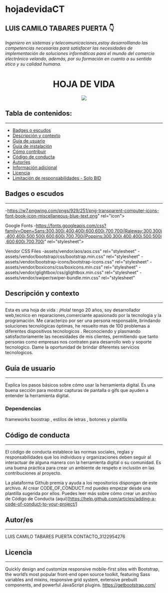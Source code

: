 # hojadevidaCT

## LUIS CAMILO TABARES PUERTA 👇


*Ingeniero en sistemas y telecomunicaciones,estoy desarrolllando las competencias necesarias para satisfacer las necesidades de implementación de soluciones informáticas para el mundo del comercio electrónico velando, además, por su formación en cuanto a su sentido ético y su calidad humana.*

<h1 align="center"> HOJA DE VIDA</h1>
<p align="center"><img src="https://www.webdevelopersnotes.com/wp-content/uploads/create-a-simple-home-page.png"/></p> 

## Tabla de contenidos:
---

- [Badges o escudos](#badges-o-escudos)
- [Descripción y contexto](#descripción-y-contexto)
- [Guía de usuario](#guía-de-usuario)
- [Guía de instalación](#guía-de-instalación)
- [Cómo contribuir](#cómo-contribuir)
- [Código de conducta](#código-de-conducta)
- [Autor/es](#autores)
- [Información adicional](#información-adicional)
- [Licencia](#licencia)
- [Limitación de responsabilidades - Solo BID](#limitación-de-responsabilidades)

## Badges o escudos
---


  -https://w7.pngwing.com/pngs/929/251/png-transparent-computer-icons-font-book-icon-miscellaneous-blue-text.png" rel="icon">

  Google Fonts
  -https://fonts.googleapis.com/css?family=Open+Sans:300,300i,400,400i,600,600i,700,700i|Raleway:300,300i,400,400i,500,500i,600,600i,700,700i|Poppins:300,300i,400,400i,500,500i,600,600i,700,700i" rel="stylesheet">

  Vendor CSS Files
  -assets/vendor/aos/aos.css" rel="stylesheet"
  -assets/vendor/bootstrap/css/bootstrap.min.css" rel="stylesheet"
  -assets/vendor/bootstrap-icons/bootstrap-icons.css" rel="stylesheet"
  -assets/vendor/boxicons/css/boxicons.min.css" rel="stylesheet"
  -assets/vendor/glightbox/css/glightbox.min.css" rel="stylesheet"
  -assets/vendor/swiper/swiper-bundle.min.css" rel="stylesheet"


## Descripción y contexto
---
Esta es una hoja de vida : ¡Hola! tengo 20 años, soy desarrollador web,tecnico en reparaciones,comerciante apasionado por la tecnologia y la programación. Me caracterizo por ser una persona responsable, brindando soluciones tecnológicas óptimas, he resuelto mas de 100 problemas a diferentes dispositivos tecnologicos . Reconociendo y plasmando satisfactoriamente las necesidades de mis clientes, permitiendo que tanto personas como empresas nos contraten para desarrollo web y soporte tecnologico. Dame la oportunidad de brindar diferentes servicios tecnologicos.

## Guía de usuario
---
Explica los pasos básicos sobre cómo usar la herramienta digital. Es una buena sección para mostrar capturas de pantalla o gifs que ayuden a entender la herramienta digital.
 	


### Dependencias
frameworks boostrap , estilos de letras , botones y plantilla


## Código de conducta 
---
El código de conducta establece las normas sociales, reglas y responsabilidades que los individuos y organizaciones deben seguir al interactuar de alguna manera con la herramienta digital o su comunidad. Es una buena práctica para crear un ambiente de respeto e inclusión en las contribuciones al proyecto. 

La plataforma Github premia y ayuda a los repositorios dispongan de este archivo. Al crear CODE_OF_CONDUCT.md puedes empezar desde una plantilla sugerida por ellos. Puedes leer más sobre cómo crear un archivo de Código de Conducta (aquí)[https://help.github.com/articles/adding-a-code-of-conduct-to-your-project/]

## Autor/es
---
LUIS CAMILO TABARES PUERTA
CONTACTO_3122954276


## Licencia 
---
Quickly design and customize responsive mobile-first sites with Bootstrap, the world’s most popular front-end open source toolkit, featuring Sass variables and mixins, responsive grid system, extensive prebuilt components, and powerful JavaScript plugins.
https://getbootstrap.com/

